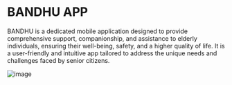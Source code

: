 # BANDHU APP
BANDHU is a dedicated mobile application designed to provide comprehensive support, companionship, and assistance to elderly individuals, ensuring their well-being, safety, and a higher quality of life. It is a user-friendly and intuitive app tailored to address the unique needs and challenges faced by senior citizens.

![image](https://github.com/dhairya703/bandhu_app/assets/118664817/f03f440f-8601-4fd0-9f52-4aab813f5280)
